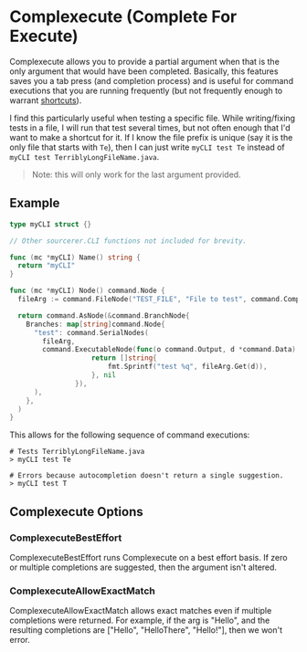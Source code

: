 # Complexecute (Complete For Execute)

Complexecute allows you to provide a partial argument when that is the only
argument that would have been completed.  Basically, this features saves you
a tab press (and completion process) and is useful for command executions that
you are running frequently (but not frequently enough to warrant
[shortcuts](./shortcuts.md)).

I find this particularly useful when testing a specific file. While
writing/fixing tests in a file, I will run that test several times, but not
often enough that I'd want to make a shortcut for it. If I know the file prefix
is unique (say it is the only file that starts with `Te`), then I can just write
`myCLI test Te` instead of `myCLI test TerriblyLongFileName.java`.

> Note: this will only work for the last argument provided.

## Example

```go
type myCLI struct {}

// Other sourcerer.CLI functions not included for brevity.

func (mc *myCLI) Name() string {
  return "myCLI"
}

func (mc *myCLI) Node() command.Node {
  fileArg := command.FileNode("TEST_FILE", "File to test", command.CompleteForExecute())

  return command.AsNode(&command.BranchNode{
    Branches: map[string]command.Node{
      "test": command.SerialNodes(
        fileArg,
        command.ExecutableNode(func(o command.Output, d *command.Data) ([]string, error) {
					return []string{
						fmt.Sprintf("test %q", fileArg.Get(d)),
					}, nil
				}),
      ),
    },
  )
}
```

This allows for the following sequence of command executions:

```shell
# Tests TerriblyLongFileName.java
> myCLI test Te

# Errors because autocompletion doesn't return a single suggestion.
> myCLI test T
```

## Complexecute Options

### ComplexecuteBestEffort

ComplexecuteBestEffort runs Complexecute on a best effort basis. If zero or multiple completions are suggested, then the argument isn't altered.

### ComplexecuteAllowExactMatch
ComplexecuteAllowExactMatch allows exact matches even if multiple completions were returned. For example, if the arg is "Hello", and the resulting completions are ["Hello", "HelloThere", "Hello!"], then we won't error.
